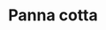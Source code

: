 ---
index: 10
title: Panna cotta
product: milk
book: Chez Panisse Café cookbook
page: 217
dish: desert
tags:
-
sub:
-
fresh:
  - item:
    quantity:
    unit:
stock:
  - item:
    quantity:
    unit:
basic:
-
directions:
-
info:
source:
    title:
    url: 
---